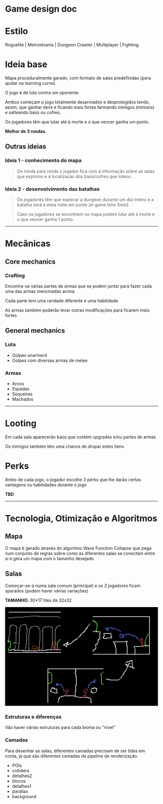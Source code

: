 # Game design doc


# Estilo

Roguelite | Metroidvania | Dungeon Crawler | Multiplayer | Fighting.

# Ideia base

Mapa proceduralmente gerado, com formato de salas predefinidas (para ajudar na learning curve).

O jogo é de luta contra um oponente.

Ambos começam o jogo totalmente desarmados e desprotegidos tendo, assim, que ganhar itens e ficando mais fortes farmando inimigos (minions) e salteando baús ou cofres.

Os jogadores têm que lutar até à morte e o que vencer ganha um ponto.

**Melhor de 3 rondas.**

## Outras ideias

### Ideia 1 - conhecimento do mapa

> De ronda para ronda o jogador fica com a informação sobre as salas que explorou e a localização dos baús/cofres que loteou.


### Ideia 2 - desenvolvimento das batalhas

> Os jogadores têm que explorar a dungeon durante um dia inteiro e a batalha será à meia noite em ponto (in game time *5min*)
>
> Caso os jogadores se encontrem no mapa podem lutar até à morte e o que vencer ganha 1 ponto.

---

# Mecânicas

## Core mechanics

### Crafting

Encontra-se várias partes de armas que se podem juntar para fazer cada uma das armas mencinadas acima

Cada parte tem uma raridade diferente e uma habilidade

As armas também poderão levar outras modificações para ficarem mais fortes


## General mechanics

### Luta

- Golpes unarmerd
- Golpes com diversas armas de melee


### Armas

- Arcos
- Espadas
- Soqueiras
- Machados



---

# Looting

Em cada sala aparecerão baús que contém upgrades e/ou partes de armas

Os inimigos também têm uma chance de dropar estes itens



# Perks

Antes de cada jogo, o jogador escolhe 3 perks que lhe darão certas vantagens ou habilidades durante o jogo

**TBD**



---


# Tecnologia, Otimização e Algoritmos

## Mapa

O mapa é gerado através do algoritmo Wave Function Collapse que pega num conjunto de regras sobre como as diferentes salas se conectam entre si e gera um mapa com o tamanho desejado

## Salas

Começar-se-à numa sala comum (principal) e os 2 jogadores ficam sparados (podem haver várias variações)

**TAMANHO**: 30*17 tiles de 32x32


![salas](salas.png)


### Estruturas e diferenças

Vão haver várias estruturas para cada bioma ou "nível"


### Camadas

Para desenhar as salas, diferentes camadas precisam de ser tidas em conta, já que são diferentes camadas da pipeline de renderização.


- POIs
- colliders
- detalhes2
- blocos
- detalhes1
- parallax
- background

